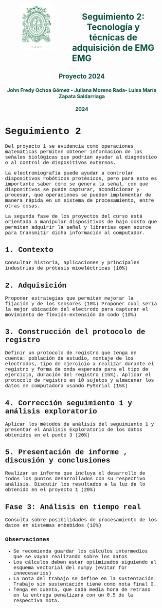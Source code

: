 <p><img alt="udeA logo" height="150px" src="https://github.com/freddyduitama/images/blob/master/logo.png?raw=true" align="left" hspace="50px" vspace="0px" style="width:107px;height:152px;"></p>
<h1><font color='0B5345'> <center>
Seguimiento 2: Tecnología y técnicas de adquisición de EMG EMG</center></font></h1>
<h2><font color='0B5345'> <center>
Proyecto 2024</center></font></h2>
<h3><font color='0B5345'> <center>
John Fredy Ochoa Gómez - Juliana Moreno Rada- Luisa María Zapata Saldarriaga </center></font></h3>
<h3><font color='0B5345'> <center>
2024 </center></font></h3>
<font  face="Courier New" size="3">
<p1><center> </center></p1>

# Seguimiento 2

Del proyecto 1 se evidencia como operaciones matemáticas permiten obtener información de las señales biológicas que podrían ayudar al diagnóstico o al control de dispositivos externos.

La electromiografía puede ayudar a controlar dispositivos robóticos protésicos, pero para esto es importante saber cómo se genera la señal, con que dispositivos se puede capturar, acondicionar y procesar, que operaciones se pueden implementar de manera rápida en un sistema de procesamiento, entre otras cosas.

La segunda fase de los proyectos del curso está orientada a manipular dispositivos de bajo costo que permiten adquirir la señal y librerías open source para transmitir dicha información al computador.

## **1. Contexto**

Consultar historia, aplicaciones y principales industrias de prótesis mioeléctricas (10%)

## **2. Adquisición**

Proponer estrategias que permitan mejorar la fijación y de los sensores (10%)
Proponer cual sería la mejor ubicación del electrodo para capturar el movimiento de flexión-extensión de codo (10%)

## **3. Construcción del protocolo de registro**

Definir un protocolo de registro que tenga en cuenta: población de estudio, montaje de los electrodos, tipo de ejercicio a realizar durante el registro y forma de onda esperada para el tipo de ejercicio, duración del registro (15%). 
Aplicar el protocolo de registro en 10 sujetos y almacenar los datos en computadora usando PySerial (15%)

## 4. Corrección seguimiento 1 y análisis exploratorio 

Aplicar los métodos de análisis del seguimiento 1 y presentar el Análisis Exploratorio de los datos obtenidos en el punto 3 (20%)

## 5. Presentación de informe , discusión y conclusiones

Realizar un informe que incluya el desarrollo de todos los puntos desarrollados con su respectivo análisis. Discutir los resultados a la luz de lo obtenido en el proyecto 1 (20%)


## Fase 3: Análisis en tiempo real
Consulta sobre posibilidades de procesamiento de los datos en sistemas embebidos (10%)

### Observaciones 
* Se  recomienda  guardar  los  cálculos  intermedios  que  se  vayan  realizando  sobre  los datos
* Los  cálculos  deben  estar optimizados  siguiendo  el  esquema  vectorial  del  numpy (evitar for innecesarios)
* La nota del trabajo se define en la sustentación. Trabajo sin sustentación tiene como nota final 0.
* Tenga en cuenta, que cada media hora de retraso en la entrega penalizará con un 0.5 de la respectiva nota.
